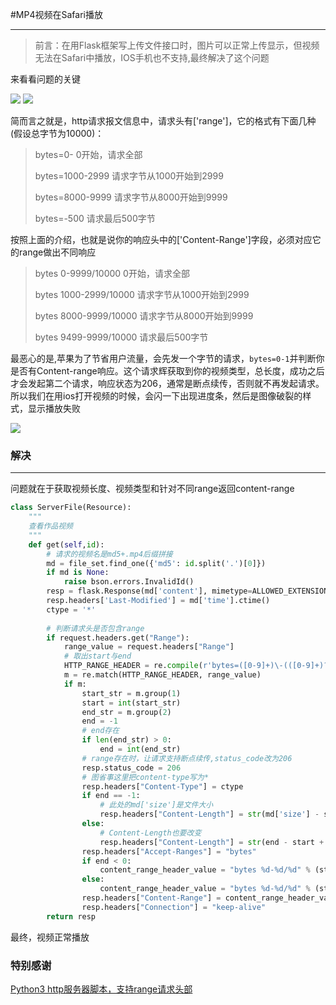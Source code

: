 #MP4视频在Safari播放

----

>  前言：在用Flask框架写上传文件接口时，图片可以正常上传显示，但视频无法在Safari中播放，IOS手机也不支持,最终解决了这个问题



来看看问题的关键

<img src="http://qiniu.s001.xin/flask/content_range.png">

<img src="http://qiniu.s001.xin/flask/range.png">

简而言之就是，http请求报文信息中，请求头有['range']，它的格式有下面几种(假设总字节为10000)：

> bytes=0-			0开始，请求全部
>
> bytes=1000-2999	请求字节从1000开始到2999
>
> bytes=8000-9999	请求字节从8000开始到9999
>
> bytes=-500		请求最后500字节

按照上面的介绍，也就是说你的响应头中的['Content-Range']字段，必须对应它的range做出不同响应

> bytes 0-9999/10000		0开始，请求全部
>
> bytes 1000-2999/10000	请求字节从1000开始到2999
>
> bytes 8000-9999/10000	请求字节从8000开始到9999
>
> bytes 9499-9999/10000		请求最后500字节

最恶心的是,苹果为了节省用户流量，会先发一个字节的请求，`bytes=0-1`并判断你是否有Content-range响应。这个请求辉获取到你的视频类型，总长度，成功之后才会发起第二个请求，响应状态为206，通常是断点续传，否则就不再发起请求。所以我们在用ios打开视频的时候，会闪一下出现进度条，然后是图像破裂的样式，显示播放失败

<img src="http://qiniu.s001.xin/flask/video206.png">

### 解决

----

问题就在于获取视频长度、视频类型和针对不同range返回content-range

```python
class ServerFile(Resource):
    """
    查看作品视频
    """
    def get(self,id):
        # 请求的视频名是md5+.mp4后缀拼接
        md = file_set.find_one({'md5': id.split('.')[0]})
        if md is None:
            raise bson.errors.InvalidId()
        resp = flask.Response(md['content'], mimetype=ALLOWED_EXTENSIONS[md['mime']])
        resp.headers['Last-Modified'] = md['time'].ctime()
        ctype = '*'
        
        # 判断请求头是否包含range
        if request.headers.get("Range"):
            range_value = request.headers["Range"]
            # 取出start与end
            HTTP_RANGE_HEADER = re.compile(r'bytes=([0-9]+)\-(([0-9]+)?)')
            m = re.match(HTTP_RANGE_HEADER, range_value)
            if m:
                start_str = m.group(1)
                start = int(start_str)
                end_str = m.group(2)
                end = -1
                # end存在
                if len(end_str) > 0:
                    end = int(end_str)
                # range存在时，让请求支持断点续传,status_code改为206
                resp.status_code = 206
                # 图省事这里把content-type写为*
                resp.headers["Content-Type"] = ctype
                if end == -1:
                    # 此处的md['size']是文件大小
                    resp.headers["Content-Length"] = str(md['size'] - start)
                else:
                    # Content-Length也要改变
                    resp.headers["Content-Length"] = str(end - start + 1)
                resp.headers["Accept-Ranges"] = "bytes"
                if end < 0:
                    content_range_header_value = "bytes %d-%d/%d" % (start, md['size'] - 1, md['size'])
                else:
                    content_range_header_value = "bytes %d-%d/%d" % (start, end, md['size'])
                resp.headers["Content-Range"] = content_range_header_value
                resp.headers["Connection"] = "keep-alive"
        return resp
```

最终，视频正常播放

### 特别感谢

<a href="https://blog.csdn.net/cteng/article/details/52791723">Python3 http服务器脚本，支持range请求头部</a>
